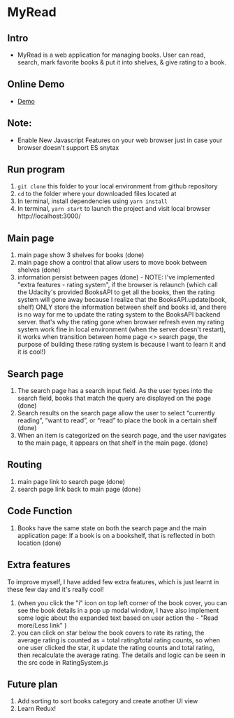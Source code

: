 # MyRead 

## Intro
- MyRead is a web application for managing books. User can read, search, mark favorite books & put it into shelves, & give rating to a book.

## Online Demo
- [Demo](https://nostalgic-bassi-b92964.netlify.com/)

## Note:
- Enable New Javascript Features on your web browser just in case your browser doesn't support ES snytax

## Run program
1. ```git clone``` this folder to your local environment from github repository
2. ```cd``` to the folder where your downloaded files located at
3. In terminal, install dependencies using ```yarn install```
4. In terminal, ```yarn start``` to launch the project and visit local browser http://localhost:3000/

## Main page
1. main page show 3 shelves for books (done)
2. main page show a control that allow users to move book between shelves (done)
3. information persist between pages (done) - NOTE: I've implemented "extra features - rating system", if the browser is relaunch (which call the Udacity's provided BooksAPI to get all the books, then the rating system will gone away because I realize that the BooksAPI.update(book, shelf) ONLY store the information between shelf and books id, and there is no way for me to update the rating system to the BooksAPI backend server. that's why the rating gone when browser refresh even my rating system work fine in local environment (when the server doesn't restart), it works when transition between home page <> search page, the purpose of building these rating system is because I want to learn it and it is cool!)

## Search page
1. The search page has a search input field. As the user types into the search field, books that match the query are displayed on the page (done)
2. Search results on the search page allow the user to select “currently reading”, “want to read”, or “read” to place the book in a certain shelf (done)
3. When an item is categorized on the search page, and the user navigates to the main page, it appears on that shelf in the main page. (done)

## Routing
1. main page link to search page (done)
2. search page link back to main page (done)

## Code Function
1. Books have the same state on both the search page and the main application page: If a book is on a bookshelf, that is reflected in both location (done)

## Extra features
To improve myself, I have added few extra features, which is just learnt in these few day and it's really cool!
1. <Book details informaton> (when you click the "i" icon on top left corner of the book cover, you can see the book details in a pop up modal window, I have also implement some logic about the expanded text based on user action the - "Read more/Less link" )
2. <Rating System> you can click on star below the book covers to rate its rating, the average rating is counted as = total rating/total rating counts, so when one user clicked the star, it update the rating counts and total rating, then recalculate the average rating. The details and logic can be seen in the src code in RatingSystem.js

## Future plan
1. Add sorting to sort books category and create another UI view
2. Learn Redux!

